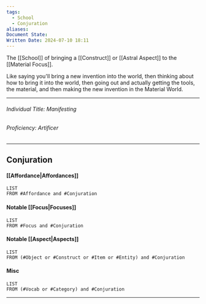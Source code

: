 ```yaml
---
tags:
  - School
  - Conjuration
aliases: 
Document State: 
Written Date: 2024-07-10 18:11
---
```

The [[School]] of bringing a [[Construct]] or  [[Astral Aspect]] to the [[Material Focus]].

Like saying you'll bring a new invention into the world, then thinking about how to bring it into the world, then going out and actually getting the tools, the material, and then making the new invention in the Material World.
- - -
###### Individual Title: Manifesting
###### Proficiency: Artificer
- - -
## Conjuration
#### [[Affordance|Affordances]]
```dataview 
LIST 
FROM #Affordance and #Conjuration
```
#### Notable [[Focus|Focuses]]
```dataview 
LIST 
FROM #Focus and #Conjuration
```
#### Notable [[Aspect|Aspects]]
```dataview 
LIST 
FROM (#Object or #Construct or #Item or #Entity) and #Conjuration
```
#### Misc
```dataview 
LIST 
FROM (#Vocab or #Category) and #Conjuration
```
 - - -